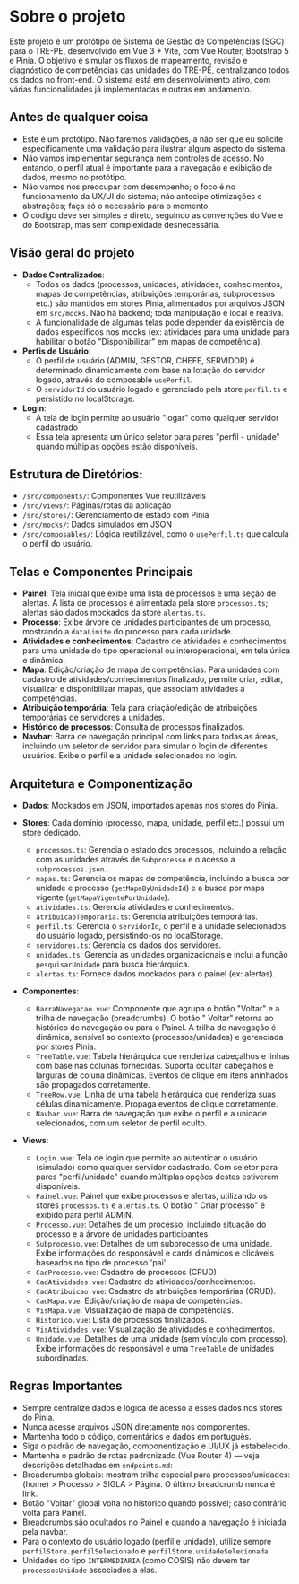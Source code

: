 # Sobre o projeto

Este projeto é um protótipo de Sistema de Gestão de Competências (SGC) para o TRE-PE, desenvolvido em Vue 3 + Vite, com
Vue Router, Bootstrap 5 e Pinia. O objetivo é simular os fluxos de mapeamento, revisão e diagnóstico de competências das
unidades do TRE-PE, centralizando todos os dados no front-end. O sistema está em desenvolvimento ativo, com várias
funcionalidades já implementadas e outras em andamento.

## Antes de qualquer coisa

- Este é um protótipo. Não faremos validações, a não ser que eu solicite especificamente uma validação para ilustrar
  algum aspecto do sistema.
- Não vamos implementar segurança nem controles de acesso. No entando, o perfil atual é importante para a navegação e
  exibição de dados, mesmo no protótipo.
- Não vamos nos preocupar com desempenho; o foco é no funcionamento da UX/UI do sistema; não antecipe otimizações e
  abstrações; faça só o necessário para o momento.
- O código deve ser simples e direto, seguindo as convenções do Vue e do Bootstrap, mas sem complexidade desnecessária.

## Visão geral do projeto

- **Dados Centralizados**:
    - Todos os dados (processos, unidades, atividades, conhecimentos, mapas de competências, atribuições temporárias,
      subprocessos etc.) são mantidos em stores Pinia, alimentados por arquivos JSON em `src/mocks`. Não há backend;
      toda manipulação é local e reativa.
    - A funcionalidade de algumas telas pode depender da existência de dados específicos nos mocks (ex: atividades para
      uma unidade para habilitar o botão "Disponibilizar" em mapas de competência).
- **Perfis de Usuário**:
    - O perfil de usuário (ADMIN, GESTOR, CHEFE, SERVIDOR) é determinado dinamicamente com base na lotação do servidor
      logado, através do composable `usePerfil`.
    - O `servidorId` do usuário logado é gerenciado pela store `perfil.ts` e persistido no localStorage.
- **Login**:
    - A tela de login permite ao usuário "logar" como qualquer servidor cadastrado
    - Essa tela apresenta um único seletor para pares "perfil - unidade" quando múltiplas opções estão disponíveis.

## Estrutura de Diretórios:

- `/src/components/`: Componentes Vue reutilizáveis
- `/src/views/`: Páginas/rotas da aplicação
- `/src/stores/`: Gerenciamento de estado com Pinia
- `/src/mocks/`: Dados simulados em JSON
- `/src/composables/`: Lógica reutilizável, como o `usePerfil.ts` que calcula o perfil do usuário.

## Telas e Componentes Principais

- **Painel**: Tela inicial que exibe uma lista de processos e uma seção de alertas. A lista de processos é alimentada
  pela store `processos.ts`; alertas são dados mockados da store `alertas.ts`.
- **Processo**: Exibe árvore de unidades participantes de um processo, mostrando a `dataLimite` do processo para cada
  unidade.
- **Atividades e conhecimentos**: Cadastro de atividades e conhecimentos para uma unidade do tipo operacional ou
  interoperacional, em tela única e dinâmica.
- **Mapa**: Edição/criação de mapa de competências. Para unidades com cadastro de atividades/conhecimentos finalizado,
  permite criar, editar, visualizar e disponibilizar mapas, que associam atividades a competências.
- **Atribuição temporária**: Tela para criação/edição de atribuições temporárias de servidores a unidades.
- **Histórico de processos**: Consulta de processos finalizados.
- **Navbar**: Barra de navegação principal com links para todas as áreas, incluindo um seletor de servidor para simular
  o login de diferentes usuários. Exibe o perfil e a unidade selecionados no login.

## Arquitetura e Componentização

- **Dados**: Mockados em JSON, importados apenas nos stores do Pinia.

- **Stores**: Cada domínio (processo, mapa, unidade, perfil etc.) possui um store dedicado.
    - `processos.ts`: Gerencia o estado dos processos, incluindo a relação com as unidades através de `Subprocesso` e o
      acesso a `subprocessos.json`.
    - `mapas.ts`: Gerencia os mapas de competência, incluindo a busca por unidade e processo (`getMapaByUnidadeId`) e a
      busca por mapa vigente (`getMapaVigentePorUnidade`).
    - `atividades.ts`: Gerencia atividades e conhecimentos.
    - `atribuicaoTemporaria.ts`: Gerencia atribuições temporárias.
    - `perfil.ts`: Gerencia o `servidorId`, o perfil e a unidade selecionados do usuário logado, persistindo-os no
      localStorage.
    - `servidores.ts`: Gerencia os dados dos servidores.
    - `unidades.ts`: Gerencia as unidades organizacionais e inclui a função `pesquisarUnidade` para busca hierárquica.
    - `alertas.ts`: Fornece dados mockados para o painel (ex: alertas).

- **Componentes**:
    - `BarraNavegacao.vue`: Componente que agrupa o botão "Voltar" e a trilha de navegação (breadcrumbs). O botão "
      Voltar" retorna ao histórico de navegação ou para o Painel. A trilha de navegação é dinâmica, sensível ao
      contexto (processos/unidades) e gerenciada por stores Pinia.
    - `TreeTable.vue`: Tabela hierárquica que renderiza cabeçalhos e linhas com base nas colunas fornecidas. Suporta
      ocultar cabeçalhos e larguras de coluna dinâmicas. Eventos de clique em itens aninhados são propagados
      corretamente.
    - `TreeRow.vue`: Linha de uma tabela hierárquica que renderiza suas células dinamicamente. Propaga eventos de clique
      corretamente.
    - `Navbar.vue`: Barra de navegação que exibe o perfil e a unidade selecionados, com um seletor de perfil oculto.

- **Views**:
    - `Login.vue`: Tela de login que permite ao autenticar o usuário (simulado) como qualquer servidor cadastrado. Com
      seletor para pares "perfil/unidade" quando múltiplas opções destes estiverem disponíveis.
    - `Painel.vue`: Painel que exibe processos e alertas, utilizando os stores `processos.ts` e `alertas.ts`. O botão "
      Criar processo" é exibido para perfil ADMIN.
    - `Processo.vue`: Detalhes de um processo, incluindo situação do processo e a árvore de unidades participantes.
    - `Subprocesso.vue`: Detalhes de um subprocesso de uma unidade. Exibe informações do responsável e cards dinâmicos e
      clicáveis baseados no tipo de processo 'pai'.
    - `CadProcesso.vue`: Cadastro de processos (CRUD)
    - `CadAtividades.vue`: Cadastro de atividades/conhecimentos.
    - `CadAtribuicao.vue`: Cadastro de atribuições temporárias (CRUD).
    - `CadMapa.vue`: Edição/criação de mapa de competências.
    - `VisMapa.vue`: Visualização de mapa de competências.
    - `Historico.vue`: Lista de processos finalizados.
    - `VisAtividades.vue`: Visualização de atividades e conhecimentos.
    - `Unidade.vue`: Detalhes de uma unidade (sem vínculo com processo). Exibe informações do responsável e uma
      `TreeTable` de unidades subordinadas.

## Regras Importantes

- Sempre centralize dados e lógica de acesso a esses dados nos stores do Pinia.
- Nunca acesse arquivos JSON diretamente nos componentes.
- Mantenha todo o código, comentários e dados em português.
- Siga o padrão de navegação, componentização e UI/UX já estabelecido.
- Mantenha o padrão de rotas padronizado (Vue Router 4) — veja descrições detalhadas em `endpoints.md`:
- Breadcrumbs globais: mostram trilha especial para processos/unidades: (home) > Processo > SIGLA > Página. O último
  breadcrumb nunca é link.
- Botão "Voltar" global volta no histórico quando possível; caso contrário volta para Painel.
- Breadcrumbs são ocultados no Painel e quando a navegação é iniciada pela navbar.
- Para o contexto do usuário logado (perfil e unidade), utilize sempre `perfilStore.perfilSelecionado` e
  `perfilStore.unidadeSelecionada`.
- Unidades do tipo `INTERMEDIARIA` (como COSIS) não devem ter `processosUnidade` associados a elas.